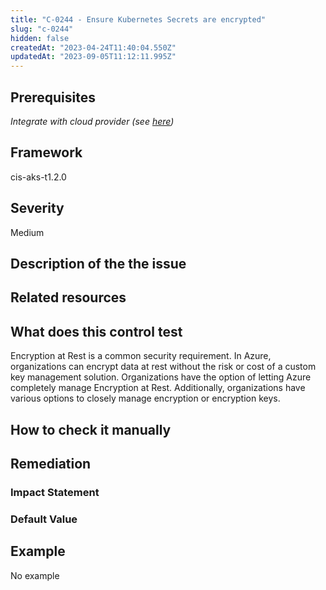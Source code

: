 ```yaml
---
title: "C-0244 - Ensure Kubernetes Secrets are encrypted"
slug: "c-0244"
hidden: false
createdAt: "2023-04-24T11:40:04.550Z"
updatedAt: "2023-09-05T11:12:11.995Z"
---
```

## Prerequisites
*Integrate with cloud provider (see [here](https://hub.armosec.io/docs/kubescape-integration-with-cloud-providers))*
## Framework
cis-aks-t1.2.0
## Severity
Medium
## Description of the the issue

## Related resources

## What does this control test
Encryption at Rest is a common security requirement. In Azure, organizations can encrypt data at rest without the risk or cost of a custom key management solution. Organizations have the option of letting Azure completely manage Encryption at Rest. Additionally, organizations have various options to closely manage encryption or encryption keys.
## How to check it manually

## Remediation

### Impact Statement

### Default Value

## Example
No example